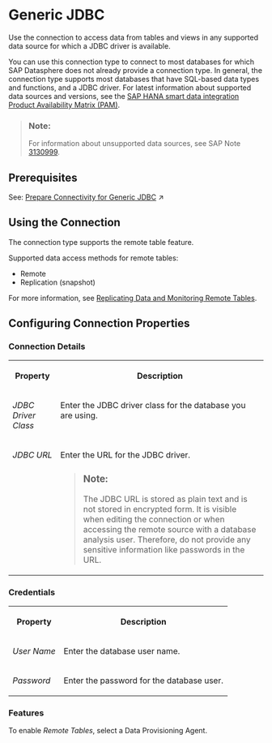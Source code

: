 <!-- loioeeae3aca6d0040149f7b1e658c434f15 -->

# Generic JDBC

Use the connection to access data from tables and views in any supported data source for which a JDBC driver is available.

You can use this connection type to connect to most databases for which SAP Datasphere does not already provide a connection type. In general, the connection type supports most databases that have SQL-based data types and functions, and a JDBC driver. For latest information about supported data sources and versions, see the [SAP HANA smart data integration Product Availability Matrix \(PAM\)](https://support.sap.com/content/dam/launchpad/en_us/pam/pam-essentials/TIP/PAM_HANA_SDI_2_0.pdf).

> ### Note:  
> For information about unsupported data sources, see SAP Note [3130999](https://launchpad.support.sap.com/#/notes/3130999).



<a name="loioeeae3aca6d0040149f7b1e658c434f15__section_j1b_byq_spb"/>

## Prerequisites

See: [Prepare Connectivity for Generic JDBC](https://help.sap.com/viewer/935116dd7c324355803d4b85809cec97/internal/en-US/648fabfc94ad4da7853ef9a4d284aeac.html "To be able to successfully validate and use a Generic JDBC connection for remote tables certain preparations have to be made.") :arrow_upper_right:



<a name="loioeeae3aca6d0040149f7b1e658c434f15__JDBC_usage"/>

## Using the Connection

The connection type supports the remote table feature.

Supported data access methods for remote tables:

-   Remote
-   Replication \(snapshot\)

For more information, see [Replicating Data and Monitoring Remote Tables](../Data-Integration-Monitor/replicating-data-and-monitoring-remote-tables-4dd95d7.md). 



<a name="loioeeae3aca6d0040149f7b1e658c434f15__section_nrb_hcc_x4b"/>

## Configuring Connection Properties



### Connection Details


<table>
<tr>
<th valign="top">

Property



</th>
<th valign="top">

Description



</th>
</tr>
<tr>
<td valign="top">

*JDBC Driver Class* 



</td>
<td valign="top">

Enter the JDBC driver class for the database you are using. 



</td>
</tr>
<tr>
<td valign="top">

*JDBC URL*



</td>
<td valign="top">

Enter the URL for the JDBC driver.

> ### Note:  
> The JDBC URL is stored as plain text and is not stored in encrypted form. It is visible when editing the connection or when accessing the remote source with a database analysis user. Therefore, do not provide any sensitive information like passwords in the URL.



</td>
</tr>
</table>



### Credentials


<table>
<tr>
<th valign="top">

Property



</th>
<th valign="top">

Description



</th>
</tr>
<tr>
<td valign="top">

*User Name*



</td>
<td valign="top">

Enter the database user name.



</td>
</tr>
<tr>
<td valign="top">

*Password*



</td>
<td valign="top">

Enter the password for the database user.



</td>
</tr>
</table>



### Features

To enable *Remote Tables*, select a Data Provisioning Agent.

